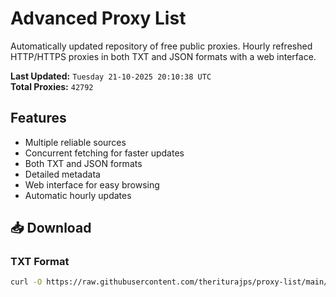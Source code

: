 # Advanced Proxy List

Automatically updated repository of free public proxies. Hourly refreshed HTTP/HTTPS proxies in both TXT and JSON formats with a web interface.

**Last Updated:** `Tuesday 21-10-2025 20:10:38 UTC`  
**Total Proxies:** `42792`

## Features
- Multiple reliable sources
- Concurrent fetching for faster updates
- Both TXT and JSON formats
- Detailed metadata
- Web interface for easy browsing
- Automatic hourly updates

## 📥 Download

### TXT Format
```bash
curl -O https://raw.githubusercontent.com/theriturajps/proxy-list/main/proxies.txt